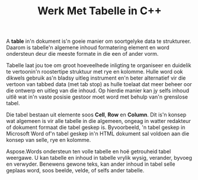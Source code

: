 ﻿---
title: Werk Met Tabelle in C++
second_title: Aspose.Words vir C++
articleTitle: Werk Met Tafels
linktitle: Werk Met Tafels
description: "Hoe om te werk met tabelle in C++. Inleiding tot werk met tabelle en Tabel node konsepte in Aspose.Words vir C++."
type: docs
weight: 190
url: /af/cpp/working-with-tables/
---

A **table** in'n dokument is'n goeie manier om soortgelyke data te struktureer. Daarom is tabelle'n algemene inhoud formatering element en word ondersteun deur die meeste formate in die een of ander vorm.

Tabelle laat jou toe om groot hoeveelhede inligting te organiseer en duidelik te vertoonin'n roostertipe struktuur met rye en kolomme. Hulle word ook dikwels gebruik as'n bladsy uitleg instrument en'n beter alternatief vir die vertoon van tabbed data (met tab stop) as hulle toelaat dat meer beheer oor die ontwerp en uitleg van die inhoud. Op hierdie manier kan jy selfs inhoud uitlê wat in'n vaste posisie gestoor moet word met behulp van'n grenslose tabel.

Die tabel bestaan uit elemente soos **Cell**, **Row** en **Column**. Dit is'n konsep wat algemeen is vir alle tabelle in die algemeen, ongeag in watter redakteur of dokument formaat die tabel geskep is. Byvoorbeeld, 'n tabel geskep in Microsoft Word of'n tabel geskep in'n HTML dokument sal voldoen aan die konsep van selle, rye en kolomme.

Aspose.Words ondersteun ten volle tabelle en hoë getrouheid tabel weergawe. U kan tabelle en inhoud in tabelle vrylik wysig, verander, byvoeg en verwyder. Benewens gewone teks, kan ander inhoud in tabel selle geplaas word, soos beelde, velde, of selfs ander tabelle.